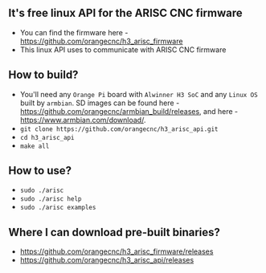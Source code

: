 It's free linux API for the ARISC CNC firmware
---
* You can find the firmware here - https://github.com/orangecnc/h3_arisc_firmware
* This linux API uses to communicate with ARISC CNC firmware

How to build?
---
* You'll need any ``Orange Pi`` board with ``Alwinner H3 SoC`` and any ``Linux OS`` built by ``armbian``.
  SD images can be found here - https://github.com/orangecnc/armbian_build/releases, 
  and here - https://www.armbian.com/download/.
* ``git clone https://github.com/orangecnc/h3_arisc_api.git``
* ``cd h3_arisc_api``
* ``make all``

How to use?
---
* ``sudo ./arisc``
* ``sudo ./arisc help``
* ``sudo ./arisc examples``

Where I can download pre-built binaries?
---
* https://github.com/orangecnc/h3_arisc_firmware/releases
* https://github.com/orangecnc/h3_arisc_api/releases

